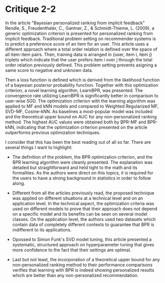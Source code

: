 # Critique 2-2

In the article "Bayesian personalized ranking from implicit feedback" Rendle, S., Freudenthaler, C., Gantner, Z., & Schmidt-Thieme, L. (2009), a generic optimization criterion is presented for personalized ranking from implicit feedback. Traditional problem setting on recommender systems is to predict a preference score of an item for an user. This article uses a different approach where a total order relation is defined over the space of all item-item pairs. Then, training data is arranged in {user, item i, item j} triplets which indicate that the user prefers item i over j through the total order relation previously defined. This problem setting prevents asigning a same score to negative and unknown data.

Then a loss function is defined which is derived from the likelihood function of a bayesian posterior probability function. Together with this optimization criterion, a novel learning algorithm, LearnBPR, was presented. The convergence rate utilizing LearnBPR is significantly better in comparison to user-wise SGD. The optimization criterion with the learning algorithm was applied to MF and kNN models and compared to Weighted Regularized MF, SVD-MF, Cosine-kNN. As baselines a most-popular model was included and the theoretical upper bound on AUC for any non-personalized ranking method. The highest AUC values were obtained both by BPR-MF and BPR-kNN, indicating that the optimization criterion presented on the article outperforms previous optimization techniques.

I consider that this has been the best reading out of all so far. There are several things I want to highlight:

- The definition of the problem, the BPR optimization criterion, and the BPR learning algorithm were cleanly presented. The explanation was detailed but straightforward and held tight to the math and its formalities. As the authors were direct on this topics, it is required for the users to have a strong background in statistics in order to follow along.
  
- Different from all the articles previously read, the proposed technique was applied on different situations at a technical level and on an application level. In the technical aspect, the optimization criteria was used on different models to prove that their approach does not depend on a specific model and its benefits can be seen on several model classes. On the application level, the authors used two datasets which contain data of completely different contexts to guarantee that BPR is indifferent to its applications.

- Opossed to Simon Funk's SVD model tuning, this article presented a systematic, structured approach on hyperparameter tuning that gives more confidence to the fact that their settings are optimal.
  
- Last but not least, the incorporation of a theoretical upper bound for any non-personalized ranking method to their performance comparisons verifies that learning with BPR is indeed showing personalized results which are better than any non-personalized recommendation.
